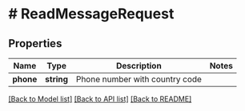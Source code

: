 # # ReadMessageRequest

## Properties

Name | Type | Description | Notes
------------ | ------------- | ------------- | -------------
**phone** | **string** | Phone number with country code |

[[Back to Model list]](../../README.md#models) [[Back to API list]](../../README.md#endpoints) [[Back to README]](../../README.md)
